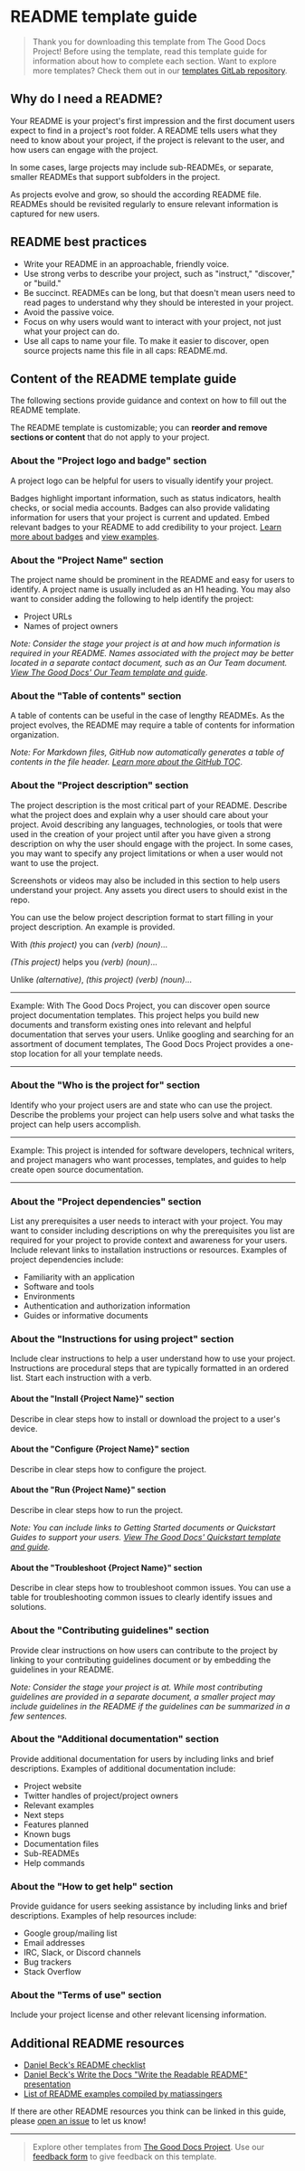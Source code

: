 # README template guide

> Thank you for downloading this template from The Good Docs Project! Before using the template, read this template guide for information about how to complete each section. Want to explore more templates? Check them out in our [templates GitLab repository](https://gitlab.com/tgdp/templates).

## Why do I need a README?

Your README is your project's first impression and the first document users expect to find in a project's root folder. A README tells users what they need to know about your project, if the project is relevant to the user, and how users can engage with the project.

In some cases, large projects may include sub-READMEs, or separate, smaller READMEs that support subfolders in the project.

As projects evolve and grow, so should the according README file. READMEs should be revisited regularly to ensure relevant information is captured for new users.

## README best practices

* Write your README in an approachable, friendly voice.
* Use strong verbs to describe your project, such as "instruct," "discover," or "build."
* Be succinct. READMEs can be long, but that doesn't mean users need to read pages to understand why they should be interested in your project.
* Avoid the passive voice.
* Focus on why users would want to interact with your project, not just what your project can do.
* Use all caps to name your file. To make it easier to discover, open source projects name this file in all caps: README.md.

## Content of the README template guide

The following sections provide guidance and context on how to fill out the README template.

The README template is customizable; you can **reorder and remove sections or content** that do not apply to your project.

### About the "Project logo and badge" section

A project logo can be helpful for users to visually identify your project.

Badges highlight important information, such as status indicators, health checks, or social media accounts. Badges can also provide validating information for users that your project is current and updated. Embed relevant badges to your README to add credibility to your project. [Learn more about badges](https://github.com/badges/shields) and [view examples](https://github.com/dwyl/repo-badges).

### About the "Project Name" section

The project name should be prominent in the README and easy for users to identify. A project name is usually included as an H1 heading. You may also want to consider adding the following to help identify the project:

* Project URLs
* Names of project owners

_Note: Consider the stage your project is at and how much information is required in your README. Names associated with the project may be better located in a separate contact document, such as an Our Team document. [View The Good Docs' Our Team template and guide](https://gitlab.com/tgdp/templates/-/tree/main/our-team)_.

### About the "Table of contents" section

A table of contents can be useful in the case of lengthy READMEs. As the project evolves, the README may require a table of contents for information organization.

_Note: For Markdown files, GitHub now automatically generates a table of contents in the file header. [Learn more about the GitHub TOC](https://github.blog/changelog/2021-04-13-table-of-contents-support-in-markdown-files/)_.

### About the "Project description" section

The project description is the most critical part of your README. Describe what the project does and explain why a user should care about your project. Avoid describing any languages, technologies, or tools that were used in the creation of your project until after you have given a strong description on why the user should engage with the project. In some cases, you may want to specify any project limitations or when a user would not want to use the project.

Screenshots or videos may also be included in this section to help users understand your project. Any assets you direct users to should exist in the repo.

You can use the below project description format to start filling in your project description. An example is provided.

With _(this project)_ you can _(verb)_ _(noun)_...

_(This project)_ helps you _(verb)_ _(noun)_...

Unlike _(alternative)_, _(this project)_ _(verb)_ _(noun)_...

---

Example: With The Good Docs Project, you can discover open source project documentation templates. This project helps you build new documents and transform existing ones into relevant and helpful documentation that serves your users. Unlike googling and searching for an assortment of document templates, The Good Docs Project provides a one-stop location for all your template needs.

---

### About the "Who is the project for" section

Identify who your project users are and state who can use the project. Describe the problems your project can help users solve and what tasks the project can help users accomplish.

---

Example: This project is intended for software developers, technical writers, and project managers who want processes, templates, and guides to help create open source documentation.

---

### About the "Project dependencies" section

List any prerequisites a user needs to interact with your project. You may want to consider including descriptions on why the prerequisites you list are required for your project to provide context and awareness for your users. Include relevant links to installation instructions or resources. Examples of project dependencies include:

* Familiarity with an application
* Software and tools
* Environments
* Authentication and authorization information
* Guides or informative documents

### About the "Instructions for using project" section

Include clear instructions to help a user understand how to use your project. Instructions are procedural steps that are typically formatted in an ordered list. Start each instruction with a verb.

#### About the "Install {Project Name}" section

Describe in clear steps how to install or download the project to a user's device.

#### About the "Configure {Project Name}" section

Describe in clear steps how to configure the project.

#### About the "Run {Project Name}" section

Describe in clear steps how to run the project.

_Note: You can include links to Getting Started documents or Quickstart Guides to support your users. [View The Good Docs' Quickstart template and guide](https://gitlab.com/tgdp/templates/-/tree/main/quickstarts)._

#### About the "Troubleshoot {Project Name}" section

Describe in clear steps how to troubleshoot common issues. You can use a table for troubleshooting common issues to clearly identify issues and solutions.

### About the "Contributing guidelines" section

Provide clear instructions on how users can contribute to the project by linking to your contributing guidelines document or by embedding the guidelines in your README.

_Note: Consider the stage your project is at. While most contributing guidelines are provided in a separate document, a smaller project may include guidelines in the README if the guidelines can be summarized in a few sentences._

### About the "Additional documentation" section

Provide additional documentation for users by including links and brief descriptions. Examples of additional documentation include:

* Project website
* Twitter handles of project/project owners
* Relevant examples
* Next steps
* Features planned
* Known bugs
* Documentation files
* Sub-READMEs
* Help commands

### About the "How to get help" section

Provide guidance for users seeking assistance by including links and brief descriptions. Examples of help resources include:

* Google group/mailing list
* Email addresses
* IRC, Slack, or Discord channels
* Bug trackers
* Stack Overflow

### About the "Terms of use" section

Include your project license and other relevant licensing information.

## Additional README resources

* [Daniel Beck's README checklist](https://github.com/ddbeck/readme-checklist/blob/main/checklist.md)
* [Daniel Beck's Write the Docs "Write the Readable README" presentation](https://www.writethedocs.org/videos/na/2016/write-the-readable-readme-daniel-beck/)
* [List of README examples compiled by matiassingers](https://github.com/matiassingers/awesome-readme)

If there are other README resources you think can be linked in this guide, please [open an issue](https://gitlab.com/tgdp/templates/-/issues) to let us know!

---

> Explore other templates from [The Good Docs Project](https://thegooddocsproject.dev/). Use our [feedback form](https://thegooddocsproject.dev/feedback/?template=Readme%20guide) to give feedback on this template.
